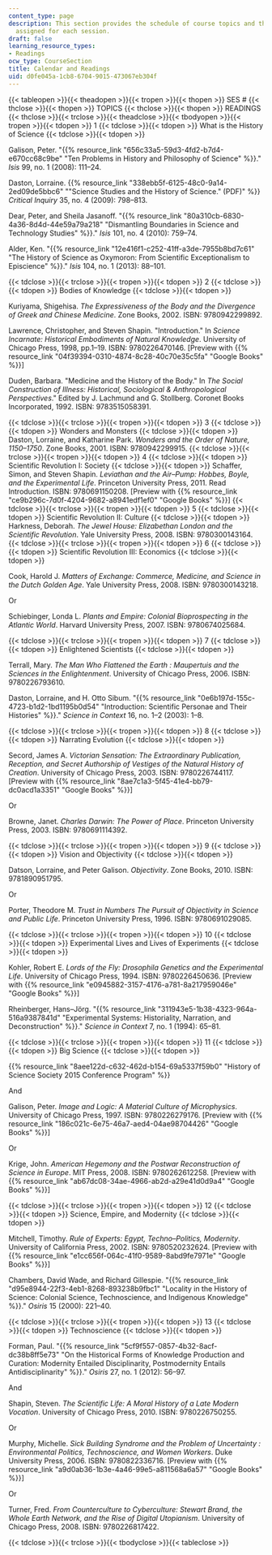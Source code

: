 ```yaml
---
content_type: page
description: This section provides the schedule of course topics and the list of readings
  assigned for each session.
draft: false
learning_resource_types:
- Readings
ocw_type: CourseSection
title: Calendar and Readings
uid: d0fe045a-1cb8-6704-9015-473067eb304f
---
```

{{< tableopen >}}{{< theadopen >}}{{< tropen >}}{{< thopen >}}
SES #
{{< thclose >}}{{< thopen >}}
TOPICS
{{< thclose >}}{{< thopen >}}
READINGS
{{< thclose >}}{{< trclose >}}{{< theadclose >}}{{< tbodyopen >}}{{< tropen >}}{{< tdopen >}}
1
{{< tdclose >}}{{< tdopen >}}
What is the History of Science
{{< tdclose >}}{{< tdopen >}}

Galison, Peter. "{{% resource_link "656c33a5-59d3-4fd2-b7d4-e670cc68c9be" "Ten Problems in History and Philosophy of Science" %}}." *Isis* 99, no. 1 (2008): 111–24.

Daston, Lorraine. {{% resource_link "338ebb5f-6125-48c0-9a14-2ed09de5bbc6" "\"Science Studies and the History of Science.\" (PDF)" %}} *Critical Inquiry* 35, no. 4 (2009): 798–813.

Dear, Peter, and Sheila Jasanoff. "{{% resource_link "80a310cb-6830-4a36-8d4d-44e59a79a218" "Dismantling Boundaries in Science and Technology Studies" %}}." *Isis* 101, no. 4 (2010): 759–74.

Alder, Ken. "{{% resource_link "12e416f1-c252-41ff-a3de-7955b8bd7c61" "The History of Science as Oxymoron: From Scientific Exceptionalism to Episcience" %}}." *Isis* 104, no. 1 (2013): 88–101.

{{< tdclose >}}{{< trclose >}}{{< tropen >}}{{< tdopen >}}
2
{{< tdclose >}}{{< tdopen >}}
Bodies of Knowledge
{{< tdclose >}}{{< tdopen >}}

Kuriyama, Shigehisa. *The Expressiveness of the Body and the Divergence of Greek and Chinese Medicine*. Zone Books, 2002. ISBN: 9780942299892.

Lawrence, Christopher, and Steven Shapin. "Introduction." In *Science Incarnate: Historical Embodiments of Natural Knowledge*. University of Chicago Press, 1998, pp.1–19. ISBN: 9780226470146. \[Preview with {{% resource_link "04f39394-0310-4874-8c28-40c70e35c5fa" "Google Books" %}}\]

Duden, Barbara. "Medicine and the History of the Body." In *The Social Construction of Illness: Historical, Sociological & Anthropological Perspectives*." Edited by J. Lachmund and G. Stollberg. Coronet Books Incorporated, 1992. ISBN: 9783515058391.

{{< tdclose >}}{{< trclose >}}{{< tropen >}}{{< tdopen >}}
3
{{< tdclose >}}{{< tdopen >}}
Wonders and Monsters
{{< tdclose >}}{{< tdopen >}}
Daston, Lorraine, and Katharine Park. *Wonders and the Order of Nature, 1150–1750*. Zone Books, 2001. ISBN: 9780942299915.
{{< tdclose >}}{{< trclose >}}{{< tropen >}}{{< tdopen >}}
4
{{< tdclose >}}{{< tdopen >}}
Scientific Revolution I: Society
{{< tdclose >}}{{< tdopen >}}
Schaffer, Simon, and Steven Shapin. *Leviathan and the Air–Pump: Hobbes, Boyle, and the Experimental Life*. Princeton University Press, 2011. Read Introduction. ISBN: 9780691150208. \[Preview with {{% resource_link "ce9b296c-7d0f-4204-9682-a8941edf1ef0" "Google Books" %}}\]
{{< tdclose >}}{{< trclose >}}{{< tropen >}}{{< tdopen >}}
5
{{< tdclose >}}{{< tdopen >}}
Scientific Revolution II: Culture
{{< tdclose >}}{{< tdopen >}}
Harkness, Deborah. *The Jewel House: Elizabethan London and the Scientific Revolution*. Yale University Press, 2008. ISBN: 9780300143164.
{{< tdclose >}}{{< trclose >}}{{< tropen >}}{{< tdopen >}}
6
{{< tdclose >}}{{< tdopen >}}
Scientific Revolution III: Economics
{{< tdclose >}}{{< tdopen >}}

Cook, Harold J. *Matters of Exchange: Commerce, Medicine, and Science in the Dutch Golden Age*. Yale University Press, 2008. ISBN: 9780300143218.

Or

Schiebinger, Londa L. *Plants and Empire: Colonial Bioprospecting in the Atlantic World*. Harvard University Press, 2007. ISBN: 9780674025684.

{{< tdclose >}}{{< trclose >}}{{< tropen >}}{{< tdopen >}}
7
{{< tdclose >}}{{< tdopen >}}
Enlightened Scientists
{{< tdclose >}}{{< tdopen >}}

Terrall, Mary. *The Man Who Flattened the Earth : Maupertuis and the Sciences in the Enlightenment*. University of Chicago Press, 2006. ISBN: 9780226793610.

Daston, Lorraine, and H. Otto Sibum. "{{% resource_link "0e6b197d-155c-4723-b1d2-1bd1195b0d54" "Introduction: Scientific Personae and Their Histories" %}}." *Science in Context* 16, no. 1–2 (2003): 1–8.

{{< tdclose >}}{{< trclose >}}{{< tropen >}}{{< tdopen >}}
8
{{< tdclose >}}{{< tdopen >}}
Narrating Evolution
{{< tdclose >}}{{< tdopen >}}

Secord, James A. *Victorian Sensation: The Extraordinary Publication, Reception, and Secret Authorship of Vestiges of the Natural History of Creation*. University of Chicago Press, 2003. ISBN: 9780226744117. \[Preview with {{% resource_link "8ae7c1a3-5f45-41e4-bb79-dc0acd1a3351" "Google Books" %}}\]

Or

Browne, Janet. *Charles Darwin: The Power of Place*. Princeton University Press, 2003. ISBN: 9780691114392.

{{< tdclose >}}{{< trclose >}}{{< tropen >}}{{< tdopen >}}
9
{{< tdclose >}}{{< tdopen >}}
Vision and Objectivity
{{< tdclose >}}{{< tdopen >}}

Datson, Lorraine, and Peter Galison. *Objectivity*. Zone Books, 2010. ISBN: 9781890951795.

Or

Porter, Theodore M. *Trust in Numbers The Pursuit of Objectivity in Science and Public Life*. Princeton University Press, 1996. ISBN: 9780691029085.

{{< tdclose >}}{{< trclose >}}{{< tropen >}}{{< tdopen >}}
10
{{< tdclose >}}{{< tdopen >}}
Experimental Lives and Lives of Experiments
{{< tdclose >}}{{< tdopen >}}

Kohler, Robert E. *Lords of the Fly: Drosophila Genetics and the Experimental Life*. University of Chicago Press, 1994. ISBN: 9780226450636. \[Preview with {{% resource_link "e0945882-3157-4176-a781-8a217959046e" "Google Books" %}}\]

Rheinberger, Hans–Jörg. "{{% resource_link "311943e5-1b38-4323-964a-516a9387841d" "Experimental Systems: Historiality, Narration, and Deconstruction" %}}." *Science in Context* 7, no. 1 (1994): 65–81.

{{< tdclose >}}{{< trclose >}}{{< tropen >}}{{< tdopen >}}
11
{{< tdclose >}}{{< tdopen >}}
Big Science
{{< tdclose >}}{{< tdopen >}}

{{% resource_link "8aee122d-c632-462d-b154-69a5337f59b0" "History of Science Society 2015 Conference Program" %}}

And

Galison, Peter. *Image and Logic: A Material Culture of Microphysics*. University of Chicago Press, 1997. ISBN: 9780226279176. \[Preview with {{% resource_link "186c021c-6e75-46a7-aed4-04ae98704426" "Google Books" %}}\]

Or

Krige, John. *American Hegemony and the Postwar Reconstruction of Science in Europe*. MIT Press, 2008. ISBN: 9780262612258. \[Preview with {{% resource_link "ab67dc08-34ae-4966-ab2d-a29e41d0d9a4" "Google Books" %}}\]

{{< tdclose >}}{{< trclose >}}{{< tropen >}}{{< tdopen >}}
12
{{< tdclose >}}{{< tdopen >}}
Science, Empire, and Modernity
{{< tdclose >}}{{< tdopen >}}

Mitchell, Timothy. *Rule of Experts: Egypt, Techno–Politics, Modernity*. University of California Press, 2002. ISBN: 9780520232624. \[Preview with {{% resource_link "e1cc656f-064c-41f0-9589-8abd9fe7971e" "Google Books" %}}\]

Chambers, David Wade, and Richard Gillespie. "{{% resource_link "d95e8944-22f3-4eb1-8268-893238b9fbc1" "Locality in the History of Science: Colonial Science, Technoscience, and Indigenous Knowledge" %}}." *Osiris* 15 (2000): 221–40.

{{< tdclose >}}{{< trclose >}}{{< tropen >}}{{< tdopen >}}
13
{{< tdclose >}}{{< tdopen >}}
Technoscience
{{< tdclose >}}{{< tdopen >}}

Forman, Paul. "{{% resource_link "5cf9f557-0857-4b32-8acf-dc38b8ff5e73" "On the Historical Forms of Knowledge Production and Curation: Modernity Entailed Disciplinarity, Postmodernity Entails Antidisciplinarity" %}}." *Osiris* 27, no. 1 (2012): 56–97.

And

Shapin, Steven. *The Scientific Life: A Moral History of a Late Modern Vocation*. University of Chicago Press, 2010. ISBN: 9780226750255.

Or

Murphy, Michelle. *Sick Building Syndrome and the Problem of Uncertainty : Environmental Politics, Technoscience, and Women Workers*. Duke University Press, 2006. ISBN: 9780822336716. \[Preview with {{% resource_link "a9d0ab36-1b3e-4a46-99e5-a811568a6a57" "Google Books" %}}\]

Or

Turner, Fred. *From Counterculture to Cyberculture: Stewart Brand, the Whole Earth Network, and the Rise of Digital Utopianism*. University of Chicago Press, 2008. ISBN: 9780226817422.

{{< tdclose >}}{{< trclose >}}{{< tbodyclose >}}{{< tableclose >}}